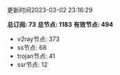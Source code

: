 更新时间2023-03-02 23:16:29

**总订阅: 73**
**总节点: 1183**
**有效节点: 494**
- v2ray节点: 373
- ss节点: 68
- trojan节点: 41
- ssr节点: 12
